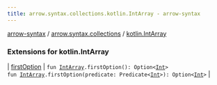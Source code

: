```yaml
---
title: arrow.syntax.collections.kotlin.IntArray - arrow-syntax
---
```


[arrow-syntax](../../index.html) / [arrow.syntax.collections](../index.html) / [kotlin.IntArray](./index.html)

### Extensions for kotlin.IntArray

| [firstOption](first-option.html) | `fun `[`IntArray`](https://kotlinlang.org/api/latest/jvm/stdlib/kotlin/-int-array/index.html)`.firstOption(): Option<`[`Int`](https://kotlinlang.org/api/latest/jvm/stdlib/kotlin/-int/index.html)`>`<br>`fun `[`IntArray`](https://kotlinlang.org/api/latest/jvm/stdlib/kotlin/-int-array/index.html)`.firstOption(predicate: Predicate<`[`Int`](https://kotlinlang.org/api/latest/jvm/stdlib/kotlin/-int/index.html)`>): Option<`[`Int`](https://kotlinlang.org/api/latest/jvm/stdlib/kotlin/-int/index.html)`>` |

